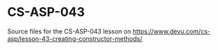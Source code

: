 # CS-ASP-043
Source files for the CS-ASP-043 lesson on https://www.devu.com/cs-asp/lesson-43-creating-constructor-methods/
